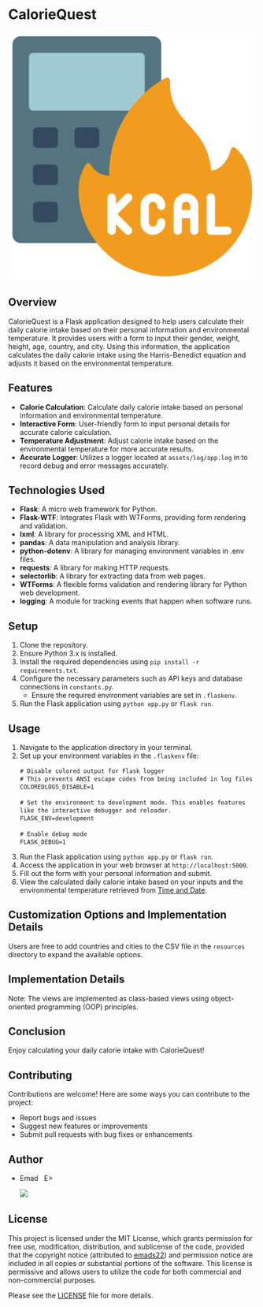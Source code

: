 # CalorieQuest

![CalorieQuest_logo](./static/assets/images/CalorieQuest_logo.png)

## Overview
CalorieQuest is a Flask application designed to help users calculate their daily calorie intake based on their personal information and environmental temperature. It provides users with a form to input their gender, weight, height, age, country, and city. Using this information, the application calculates the daily calorie intake using the Harris-Benedict equation and adjusts it based on the environmental temperature.

## Features
- **Calorie Calculation**: Calculate daily calorie intake based on personal information and environmental temperature.
- **Interactive Form**: User-friendly form to input personal details for accurate calorie calculation.
- **Temperature Adjustment**: Adjust calorie intake based on the environmental temperature for more accurate results.
- **Accurate Logger**: Utilizes a logger located at `assets/log/app.log` in to record debug and error messages accurately.

## Technologies Used
- **Flask**: A micro web framework for Python.
- **Flask-WTF**: Integrates Flask with WTForms, providing form rendering and validation.
- **lxml**: A library for processing XML and HTML.
- **pandas**: A data manipulation and analysis library.
- **python-dotenv**: A library for managing environment variables in .env files.
- **requests**: A library for making HTTP requests.
- **selectorlib**: A library for extracting data from web pages.
- **WTForms**: A flexible forms validation and rendering library for Python web development.
- **logging**: A module for tracking events that happen when software runs.

## Setup
1. Clone the repository.
2. Ensure Python 3.x is installed.
3. Install the required dependencies using `pip install -r requirements.txt`.
4. Configure the necessary parameters such as API keys and database connections in `constants.py`.
   - Ensure the required environment variables are set in `.flaskenv`.
5. Run the Flask application using `python app.py` or `flask run`.

## Usage
1. Navigate to the application directory in your terminal.
2. Set up your environment variables in the `.flaskenv` file:
    ```
    # Disable colored output for Flask logger
    # This prevents ANSI escape codes from being included in log files
    COLOREDLOGS_DISABLE=1

    # Set the environment to development mode. This enables features like the interactive debugger and reloader.
    FLASK_ENV=development

    # Enable debug mode
    FLASK_DEBUG=1
    ```
3. Run the Flask application using `python app.py` or `flask run`.
4. Access the application in your web browser at `http://localhost:5000`.
5. Fill out the form with your personal information and submit.
6. View the calculated daily calorie intake based on your inputs and the environmental temperature retrieved from [Time and Date](https://www.timeanddate.com/weather).

## Customization Options and Implementation Details
Users are free to add countries and cities to the CSV file in the `resources` directory to expand the available options.

## Implementation Details
Note: The views are implemented as class-based views using object-oriented programming (OOP) principles.

## Conclusion
Enjoy calculating your daily calorie intake with CalorieQuest!


## Contributing
Contributions are welcome! Here are some ways you can contribute to the project:
- Report bugs and issues
- Suggest new features or improvements
- Submit pull requests with bug fixes or enhancements

## Author
- Emad &nbsp; E>
  
  [<img src="https://img.shields.io/badge/GitHub-Profile-blue?logo=github" width="150">](https://github.com/emads22)

## License
This project is licensed under the MIT License, which grants permission for free use, modification, distribution, and sublicense of the code, provided that the copyright notice (attributed to [emads22](https://github.com/emads22)) and permission notice are included in all copies or substantial portions of the software. This license is permissive and allows users to utilize the code for both commercial and non-commercial purposes.

Please see the [LICENSE](LICENSE) file for more details.